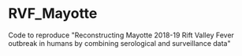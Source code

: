 # RVF_Mayotte
Code to reproduce "Reconstructing Mayotte 2018-19 Rift Valley Fever outbreak in humans by combining serological and surveillance data"
